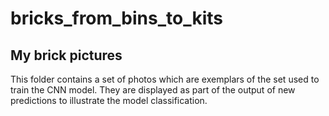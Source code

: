 # bricks_from_bins_to_kits

## My brick pictures

This folder contains a set of photos which are exemplars of the set used to
train the CNN model.  They are displayed as part of the output of new
predictions to illustrate the model classification.
